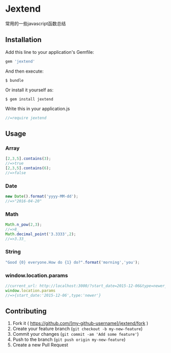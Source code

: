 # Jextend

常用的一些javascript函数总结

## Installation

Add this line to your application's Gemfile:

```ruby
gem 'jextend'
```

And then execute:

    $ bundle

Or install it yourself as:

    $ gem install jextend

Write this in your application.js
```javascript
//=require jextend
```

## Usage
### Array

```javascript
[2,3,5].contains(3);
//=>true
[2,3,5].contains(6);
//=>false
```
### Date

```javascript
new Date().format('yyyy-MM-dd');
//=>"2016-04-20"
```
### Math
```javascript
Math.n_pow(2,3);
//=>8_
Math.decimal_point('3.3333',2);
//=>3.33_
```
### String
```javascript
"Good {0} everyone.How do {1} do?".format('morning','you');
```

### window.location.params
```javascript
//current_url: http://localhost:3000/?start_date=2015-12-06&type=newer_
window.location.params
//=>{start_date:'2015-12-06',type:'newer'}
```


## Contributing

1. Fork it ( https://github.com/[my-github-username]/jextend/fork )
2. Create your feature branch (`git checkout -b my-new-feature`)
3. Commit your changes (`git commit -am 'Add some feature'`)
4. Push to the branch (`git push origin my-new-feature`)
5. Create a new Pull Request
